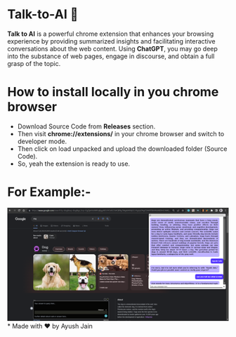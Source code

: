 # Talk-to-AI 🤖
**Talk to AI** is a powerful chrome extension that enhances your browsing experience by providing summarized insights and facilitating interactive conversations about the web content. Using **ChatGPT**, you may go deep into the substance of web pages, engage in discourse, and obtain a full grasp of the topic. 

# How to install locally in you chrome browser
* Download Source Code from **Releases** section.
* Then visit **chrome://extensions/** in your chrome browser and switch to developer mode.
* Then click on load unpacked and upload the downloaded folder (Source Code).
* So, yeah the extension is ready to use.



# For Example:-
<img src="ayush.png">
* Made with ❤️ by Ayush Jain
